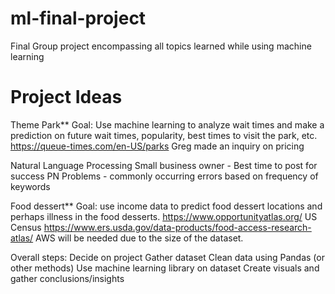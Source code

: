 # ml-final-project
Final Group project encompassing all topics learned while using machine learning

# Project Ideas
Theme Park**
Goal: Use machine learning to analyze wait times and make a prediction on future wait times, popularity, best times to visit the park, etc. 
https://queue-times.com/en-US/parks
Greg made an inquiry on pricing

Natural Language Processing
Small business owner - Best time to post for success
PN Problems - commonly occurring errors based on frequency of keywords

Food dessert**
Goal: use income data to predict food dessert locations and perhaps illness in the food desserts. 
https://www.opportunityatlas.org/
US Census
https://www.ers.usda.gov/data-products/food-access-research-atlas/
AWS will be needed due to the size of the dataset. 

Overall steps: 
Decide on project 
Gather dataset
Clean data using Pandas (or other methods)
Use machine learning library on dataset
Create visuals and gather conclusions/insights

